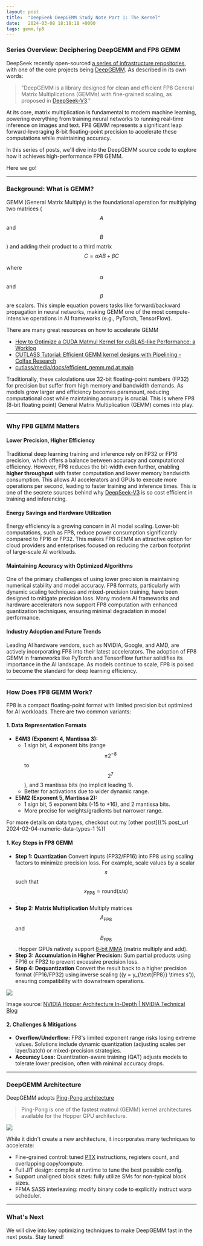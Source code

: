 ```yaml
---
layout: post
title:  "DeepSeek DeepGEMM Study Note Part 1: The Kernel"
date:   2024-03-08 18:18:18 +0000
tags: gemm,fp8
---
```


### **Series Overview: Deciphering DeepGEMM and FP8 GEMM**


DeepSeek recently open-sourced [a series of infrastructure repositories](https://github.com/deepseek-ai/open-infra-index), with one of the core projects being [DeepGEMM](https://github.com/deepseek-ai/DeepGEMM). As described in its own words:

> "DeepGEMM is a library designed for clean and efficient FP8 General Matrix Multiplications (GEMMs) with fine-grained scaling, as proposed in [DeepSeek-V3](https://github.com/deepseek-ai/DeepSeek-V3)."

At its core, matrix multiplication is fundamental to modern machine learning, powering everything from training neural networks to running real-time inference on images and text. FP8 GEMM represents a significant leap forward-leveraging 8-bit floating-point precision to accelerate these computations while maintaining accuracy.

In this series of posts, we'll dive into the DeepGEMM source code to explore how it achieves high-performance FP8 GEMM.

Here we go!

---

### **Background: What is GEMM?**
GEMM (General Matrix Multiply) is the foundational operation for multiplying two matrices ($$ A $$ and $$ B $$) and adding their product to a third matrix $$ C = \alpha AB + \beta C $$

where $$ \alpha $$ and $$ \beta $$ are scalars. This simple equation powers tasks like forward/backward propagation in neural networks, making GEMM one of the most compute-intensive operations in AI frameworks (e.g., PyTorch, TensorFlow).

There are many great resources on how to accelerate GEMM
- [How to Optimize a CUDA Matmul Kernel for cuBLAS-like Performance: a Worklog](https://siboehm.com/articles/22/CUDA-MMM)
- [CUTLASS Tutorial: Efficient GEMM kernel designs with Pipelining - Colfax Research](https://research.colfax-intl.com/cutlass-tutorial-design-of-a-gemm-kernel/)
- [cutlass/media/docs/efficient_gemm.md at main](https://github.com/NVIDIA/cutlass/blob/main/media/docs/efficient_gemm.md)

Traditionally, these calculations use 32-bit floating-point numbers (FP32) for precision but suffer from high memory and bandwidth demands. As models grow larger and efficiency becomes paramount, reducing computational cost while maintaining accuracy is crucial. This is where FP8 (8-bit floating point) General Matrix Multiplication (GEMM) comes into play.

---

### **Why FP8 GEMM Matters**

#### **Lower Precision, Higher Efficiency**
Traditional deep learning training and inference rely on FP32 or FP16 precision, which offers a balance between accuracy and computational efficiency. However, FP8 reduces the bit-width even further, enabling **higher throughput** with faster computation and lower memory bandwidth consumption. This allows AI accelerators and GPUs to execute more operations per second, leading to faster training and inference times. This is one of the secrete sources behind why [DeepSeek-V3](https://github.com/deepseek-ai/DeepSeek-V3) is so cost efficient in training and inferencing.

#### **Energy Savings and Hardware Utilization**
Energy efficiency is a growing concern in AI model scaling. Lower-bit computations, such as FP8, reduce power consumption significantly compared to FP16 or FP32. This makes FP8 GEMM an attractive option for cloud providers and enterprises focused on reducing the carbon footprint of large-scale AI workloads.

#### **Maintaining Accuracy with Optimized Algorithms**
One of the primary challenges of using lower precision is maintaining numerical stability and model accuracy. FP8 formats, particularly with dynamic scaling techniques and mixed-precision training, have been designed to mitigate precision loss. Many modern AI frameworks and hardware accelerators now support FP8 computation with enhanced quantization techniques, ensuring minimal degradation in model performance.

#### **Industry Adoption and Future Trends**
Leading AI hardware vendors, such as NVIDIA, Google, and AMD, are actively incorporating FP8 into their latest accelerators. The adoption of FP8 GEMM in frameworks like PyTorch and TensorFlow further solidifies its importance in the AI landscape. As models continue to scale, FP8 is poised to become the standard for deep learning efficiency.


---

### **How Does FP8 GEMM Work?**
FP8 is a compact floating-point format with limited precision but optimized for AI workloads. There are two common variants:

#### **1. Data Representation Formats**
   - **E4M3 (Exponent 4, Mantissa 3):**
     - 1 sign bit, 4 exponent bits (range $$ \pm 2^{-8} $$ to $$ 2^7 $$), and 3 mantissa bits (no implicit leading 1).
     - Better for activations due to wider dynamic range.
   - **E5M2 (Exponent 5, Mantissa 2):**
     - 1 sign bit, 5 exponent bits (-15 to +16), and 2 mantissa bits.
     - More precise for weights/gradients but narrower range.

For more details on data types, checkout out my [other post]({% post_url 2024-02-04-numeric-data-types-1 %})

#### **1. Key Steps in FP8 GEMM**
   - **Step 1: Quantization**
     Convert inputs (FP32/FP16) into FP8 using scaling factors to minimize precision loss. For example, scale values by a scalar $$ s $$ such that $$ x_{\text{FP8}} = \text{round}(x/s) $$.
   - **Step 2: Matrix Multiplication**
     Multiply matrices $$ A_{\text{FP8}} $$ and $$ B_{\text{FP8}} $$. Hopper GPUs natively support [8-bit MMA](https://docs.nvidia.com/cuda/parallel-thread-execution/#asynchronous-warpgroup-level-matrix-register-fragment-wgmma-64n32) (matrix multiply and add).
   - **Step 3: Accumulation in Higher Precision:**
     Sum partial products using FP16 or FP32 to prevent excessive precision loss.
   - **Step 4: Dequantization**
     Convert the result back to a higher precision format (FP16/FP32) using inverse scaling (\(y = y_{\text{FP8}} \times s'\)), ensuring compatibility with downstream operations.

<img src="{{site.baseurl}}/assets/deepgemm/New-Hopper-FP8-Precisions.jpg">

Image source: [NVIDIA Hopper Architecture In-Depth \| NVIDIA Technical Blog](https://developer.nvidia.com/blog/nvidia-hopper-architecture-in-depth/)

#### **2. Challenges & Mitigations**
   - **Overflow/Underflow:** FP8's limited exponent range risks losing extreme values. Solutions include dynamic quantization (adjusting scales per layer/batch) or mixed-precision strategies.
   - **Accuracy Loss:** Quantization-aware training (QAT) adjusts models to tolerate lower precision, often with minimal accuracy drops.

---

### **DeepGEMM Architecture**
DeepGEMM adopts [Ping-Pong architecture](https://pytorch.org/blog/cutlass-ping-pong-gemm-kernel)

> Ping-Pong is one of the fastest matmul (GEMM) kernel architectures available for the Hopper GPU architecture.

<img src="{{site.baseurl}}/assets/deepgemm/CUTLASS-Ping-Pong-GEMM-Kernel.png">

While it didn't create a new architecture, it incorporates many techniques to accelerate:
- Fine-grained control: tuned [PTX](https://docs.nvidia.com/cuda/parallel-thread-execution) instructions, registers count, and overlapping copy/compute.
- Full JIT design: compile at runtime to tune the best possible config.
- Support unaligned block sizes: fully utilize SMs for non-typical block sizes.
- FFMA SASS interleaving: modify binary code to explicitly instruct warp scheduler.

---

### **What's Next**
We will dive into key optimizing techniques to make DeepGEMM fast in the next posts. Stay tuned!
